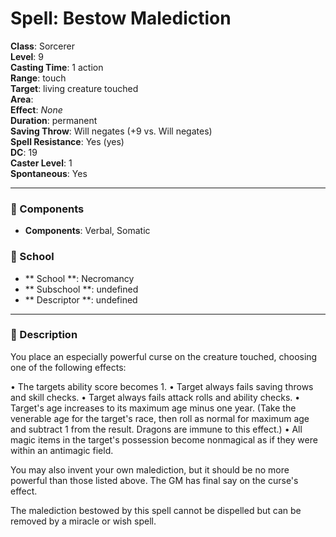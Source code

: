 
# Spell: Bestow Malediction
**Class**: Sorcerer  
**Level**: 9  
**Casting Time**: 1 action  
**Range**: touch  
**Target**: living creature touched  
**Area**:   
**Effect**: _None_  
**Duration**: permanent  
**Saving Throw**: Will negates (+9 vs. Will negates)  
**Spell Resistance**: Yes (yes)  
**DC**: 19  
**Caster Level**: 1  
**Spontaneous**: Yes

---

### 🔮 Components
- **Components**: Verbal, Somatic

### 🏫 School
- ** School **: Necromancy
- ** Subschool **: undefined
- ** Descriptor **: undefined
---

### 📜 Description
You place an especially powerful curse on the creature touched, choosing one of the following effects:

• The targets ability score becomes 1. • Target always fails saving throws and skill checks. • Target always fails attack rolls and ability checks. • Target's age increases to its maximum age minus one year. (Take the venerable age for the target's race, then roll as normal for maximum age and subtract 1 from the result. Dragons are immune to this effect.) • All magic items in the target's possession become nonmagical as if they were within an antimagic field.

You may also invent your own malediction, but it should be no more powerful than those listed above. The GM has final say on the curse's effect.

The malediction bestowed by this spell cannot be dispelled but can be removed by a miracle or wish spell.
